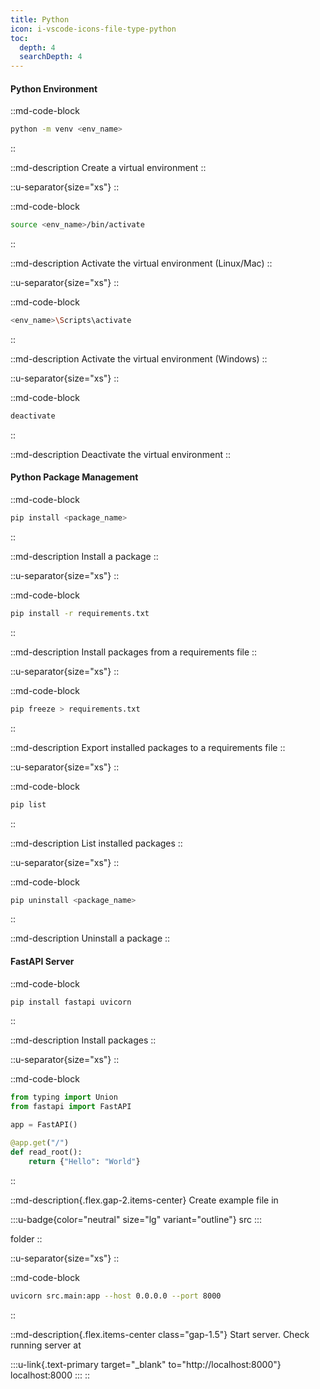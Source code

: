 ```yaml
---
title: Python
icon: i-vscode-icons-file-type-python
toc:
  depth: 4
  searchDepth: 4
---
```


#### Python Environment

::md-code-block
```bash
python -m venv <env_name>
```
::

::md-description
Create a virtual environment
::

::u-separator{size="xs"}
::

::md-code-block
```bash
source <env_name>/bin/activate
```
::

::md-description
Activate the virtual environment (Linux/Mac)
::

::u-separator{size="xs"}
::

::md-code-block
```bash
<env_name>\Scripts\activate
```
::

::md-description
Activate the virtual environment (Windows)
::

::u-separator{size="xs"}
::

::md-code-block
```bash
deactivate
```
::

::md-description
Deactivate the virtual environment
::

#### Python Package Management

::md-code-block
```bash
pip install <package_name>
```
::

::md-description
Install a package
::

::u-separator{size="xs"}
::

::md-code-block
```bash
pip install -r requirements.txt
```
::

::md-description
Install packages from a requirements file
::

::u-separator{size="xs"}
::

::md-code-block
```bash
pip freeze > requirements.txt
```
::

::md-description
Export installed packages to a requirements file
::

::u-separator{size="xs"}
::

::md-code-block
```bash
pip list
```
::

::md-description
List installed packages
::

::u-separator{size="xs"}
::

::md-code-block
```bash
pip uninstall <package_name>
```
::

::md-description
Uninstall a package
::

#### FastAPI Server

::md-code-block
```bash
pip install fastapi uvicorn
```
::

::md-description
Install packages
::

::u-separator{size="xs"}
::

::md-code-block
```python [src/main.py]
from typing import Union
from fastapi import FastAPI

app = FastAPI()

@app.get("/")
def read_root():
    return {"Hello": "World"}
```
::

::md-description{.flex.gap-2.items-center}
Create example file in

  :::u-badge{color="neutral" size="lg" variant="outline"}
  src
  :::

folder
::

::u-separator{size="xs"}
::

::md-code-block
```bash
uvicorn src.main:app --host 0.0.0.0 --port 8000
```
::

::md-description{.flex.items-center class="gap-1.5"}
Start server. Check running server at

  :::u-link{.text-primary target="_blank" to="http://localhost:8000"}
  localhost:8000
  :::
::
